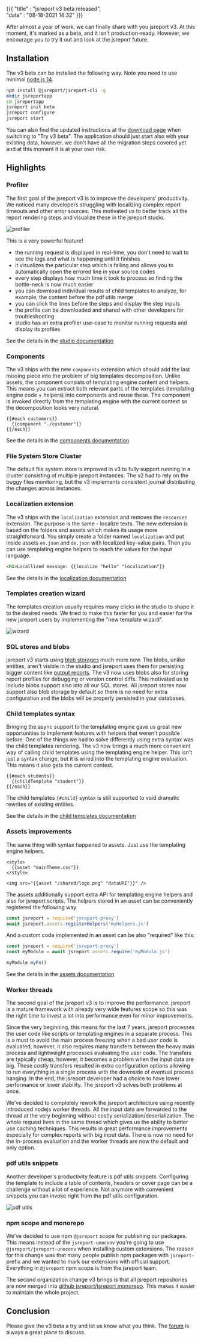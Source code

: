 
{{{
    "title"    : "jsreport v3 beta released",      
    "date"     : "08-18-2021 14:32" 
}}}


After almost a year of work, we can finally share with you jsreport v3. 
At this moment, it's marked as a beta, and it isn't production-ready.
However, we encourage you to try it out and look at the jsreport future.

## Installation

The v3 beta can be installed the following way. Note you need to use minimal [node.js 14](https://nodejs.org/).

```bash
npm install @jsreport/jsreport-cli -g
mkdir jsreportapp
cd jsreportapp
jsreport init beta
jsreport configure
jsreport start
```

You can also find the updated instructions at the [download page](/on-prem) when switching to "Try v3 beta".
The application should just start also with your existing data, however, we don't have all the migration steps covered yet and at this moment it is at your own risk.

## Highlights

### Profiler
The first goal of the jsreport v3 is to improve the developers' productivity. 
We noticed many developers struggling with localizing complex report timeouts and other error sources.
This motivated us to better track all the report rendering steps and visualize these in the jsreport studio.

![profiler](/img/blog/v3-profiler.png)

This is a very powerful feature!
- the running request is displayed in real-time, you don't need to wait to see the logs and what is happening until it finishes
- it visualizes the particular step which is failing and allows you to automatically open the errored line in your source codes
- every step displays how much time it took to process so finding the bottle-neck is now much easier
- you can download individual results of child templates to analyze, for example, the content before the pdf utils merge
- you can click the lines before the steps and display the step inputs
- the profile can be downloaded and shared with other developers for troubleshooting
- studio has an extra profiler use-case to monitor running requests and display its profiles

See the details in the [studio documentation](/learn/studio?version=3.0.0)

### Components
The v3 ships with the new `components` extension which should add the last missing piece into the problem of big templates decomposition.
Unlike assets, the component consists of templating engine content and helpers. This means you can extract both relevant parts of the templates (templating engine code + helpers)
into components and reuse these. The component is invoked directly from the templating engine with the current context so the decomposition looks very natural.

```
{{#each customers}} 
  {{component "./customer"}}
{{/each}}
```
See the details in the [components documentation](/learn/components?version=3.0.0)

### File System Store Cluster
The default file system store is improved in v3 to fully support running in a cluster consisting of multiple jsreport instances.
The v2 had to rely on the buggy files monitoring, but the v3 implements consistent journal distributing the changes across instances.

### Localization extension
The v3 ships with the `localization` extension and removes the `resources` extension. The purpose is the same - localize texts.
The new extension is based on the folders and assets which makes its usage more straightforward.
You simply create a folder named `localization` and put inside assets `en.json` and `de.json` with localized key-value pairs.
Then you can use templating engine helpers to reach the values for the input language. 

```html
<h1>Locallized message: {{localize "hello" "localization"}}
```

See the details in the [localization documentation](/learn/localization?version=3.0.0)

### Templates creation wizard
The templates creation usually requires many clicks in the studio to shape it to the desired needs.
We tried to make this faster for you and easier for the new jsreport users by implementing the "new template wizard".

![wizard](/img/blog/v3-wizard.png)

### SQL stores and blobs
jsreport v3 starts using [blob storages](/learn/blob-storages?version=3.0.0) much more now. The blobs, unlike entities, aren't visible in the studio and jsreport uses them for persisting bigger content like [output reports](/learn/reports?version=3.0.0). The v3 now uses blobs also for storing report profiles for debugging or version control diffs.
This motivated us to include blobs support also into all our SQL stores. 
All jsreport stores now support also blob storage by default so there is no need for extra configuration and the blobs will be properly persisted in your databases.

### Child templates syntax
Bringing the async support to the templating engine gave us great new opportunities to implement features with helpers that weren't possible before.
One of the things we had to solve differently using extra syntax was the child templates rendering.
The v3 now brings a much more convenient way of calling child templates using the templating engine helper.
This isn't just a syntax change, but it is wired into the templating engine evaluation. This means it also gets the current context.
```
{{#each students}}
  {{childTemplate "student"}}
{{/each}}
```

The child templates `{#child}` syntax is still supported to void dramatic rewrites of existing entities.

See the details in the [child templates documentation](/learn/child-templates?version=3.0.0)

### Assets improvements
The same thing with syntax happened to assets. Just use the templating engine helpers.
```
<style>
  {{asset "mainTheme.css"}}
</style>

<img src="{{asset "/shared/logo.png" "dataURI"}}" />
```

The assets additionally support extra API for templating engine helpers and also for jsreport scripts.
The helpers stored in an asset can be conveniently registered the following way

```js
const jsreport = require('jsreport-proxy')
await jsreport.assets.registerHelpers('myHelpers.js')
```

And a custom code implemented in an asset can be also "required" like this:
```js
const jsreport = require('jsreport-proxy')
const myModule = await jsreport.assets.require('myModule.js')

myModule.myFn()
```

See the details in the [assets documentation](/learn/assets?version=3.0.0)

### Worker threads
The second goal of the jsreport v3 is to improve the performance. 
jsreport is a mature framework with already very wide features scope so this was the right time to invest a lot into performance even for minor improvements.

Since the very beginning, this means for the last 7 years, jsreport processes the user code like scripts or templating engines in a separate process.
This is a must to avoid the main process freezing when a bad user code is evaluated, however, it also requires many transfers between the heavy main process and lightweight processes evaluating the user code. The transfers are typically cheap, however, it becomes a problem when the input data are big. 
These costly transfers resulted in extra configuration options allowing to run everything in a single process with the downside of eventual process hanging.
In the end, the jsreport developer had a choice to have lower performance or lower stability. The jsreport v3 solves both problems at once.

We've decided to completely rework the jsreport architecture using recently introduced nodejs worker threads.
All the input data are forwarded to the thread at the very beginning without costly serialization/deserialization.
The whole request lives in the same thread which gives us the ability to better use caching techniques.
This results in great performance improvements especially for complex reports with big input data.
There is now no need for the in-process evaluation and the worker threads are now the default and only option.

### pdf utils snippets
Another developer's productivity feature is pdf utils snippets. 
Configuring the template to include a table of contents, headers or cover page can be a challenge without a lot of experience.
Not anymore with convenient snippets you can invoke right from the pdf utils configuration.

![pdf utils](/img/blog/v3-pdf-utils.png)

### npm scope and monorepo
We've decided to use npm `@jsreport` scope for publishing our packages. This means instead of the `jsreport-unoconv` you're going to use `@jsreport/jsreport-unoconv` when installing custom extensions. The reason for this change was that many people publish npm packages with `jsreport-` prefix and we wanted to mark our extensions with official support. Everything in `@jsreport` npm scope is from the jsreport team.

The second organization change v3 brings is that all jsreport repositories are now merged into [github jsreport/jsreport monorepo](https://github.com/jsreport/jsreport).
This makes it easier to maintain the whole project.

## Conclusion
Please give the v3 beta a try and let us know what you think. The [forum](https://forum.jsreport.net) is always a great place to discuss.

